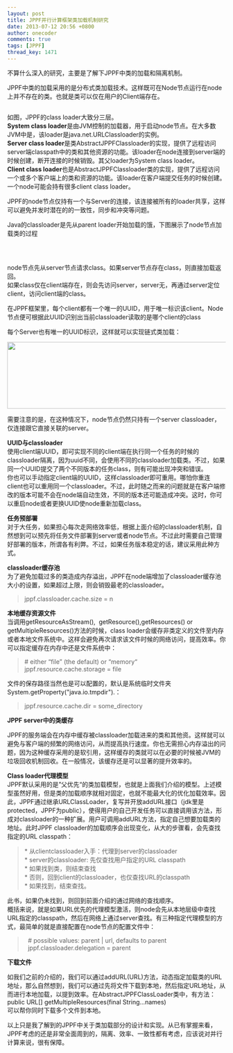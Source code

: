 ```yaml
---
layout: post
title: JPPF并行计算框架类加载机制研究
date: 2013-07-12 20:56 +0800
author: onecoder
comments: true
tags: [JPPF]
thread_key: 1471
---
```

<p>
	不算什么深入的研究，主要是了解下JPPF中类的加载和隔离机制。</p>
<p>
	JPPF中类的加载采用的是分布式类加载技术。这样既可在Node节点运行在node上并不存在的类。也就是类可以仅在用户的Client端存在。</p>
<p style="text-align: center;">
	<img alt="" src="http://onecoder.qiniudn.com/8wuliao/D0mg0KyR/VBX3g.jpg" /></p>
<p>
	如图，JPPF的class loader大致分三层。<br />
	<strong>System class loader</strong>是由JVM控制的加载器，用于启动node节点。在大多数JVM中是，该loader是java.net.URLClassloader的实例。<br />
	<strong>Server class loader</strong>是类AbstractJPPFClassloader的实现，提供了远程访问server端classpath中的类和其他资源的功能。该loader在node连接到server端的时候创建，断开连接的时候销毁。其父loader为System class loader。<br />
	<strong>Client class loader</strong>也是AbstractJPPFClassloader类的实现，提供了远程访问一个或多个客户端上的类和资源的功能。该loader在客户端提交任务的时候创建。一个node可能会持有很多client class loader。</p>
<p>
	JPPF的node节点仅持有一个与Server的连接，该连接被所有的loader共享，这样可以避免并发时潜在的的一致性，同步和冲突等问题。</p>
<p>
	Java的classloader是先从parent loader开始加载的饿，下图展示了node节点加载类的过程</p>
<p style="text-align: center;">
	<img alt="" src="http://onecoder.qiniudn.com/8wuliao/D0mfZAHZ/DW9Uf.jpg" /></p>
<p>
	&nbsp;</p>
<p>
	node节点先从server节点请求class。如果server节点存在class，则直接加载返回。<br />
	如果class仅在client端存在，则会先访问server，server无，再通过server定位client，访问client端的class。</p>
<p>
	在JPPF框架里，每个client都有一个唯一的UUID，用于唯一标识该client。Node节点便可根据此UUID识别出当前classloader读取的是哪个client的class</p>
<p>
	每个Server也有唯一的UUID标识，这样就可以实现链式类加载：</p>
<p style="text-align: center;">
	<img alt="" src="http://onecoder.qiniudn.com/8wuliao/D0mfSpKb/cpCrB.jpg" style="height: 154px; width: 630px;" /></p>
<p>
	需要注意的是，在这种情况下，node节点仍然只持有一个server classloader，仅连接跟它直接关联的server。</p>
<p>
	<strong>UUID与classloader</strong><br />
	使用client端UUID，即可实现不同的client端在执行同一个任务的时候的classloader隔离，因为uuid不同，会使用不同的classloader加载类。不过，如果同一个UUID提交了两个不同版本的任务class，则有可能出现冲突和错误。&nbsp;&nbsp;&nbsp;&nbsp;<br />
	你也可以手动指定client端的UUID，这样classloader即可重用。哪怕你重连client也可以重用同一个classloader。不过，此时随之而来的问题就是在客户端修改的版本可能不会在node端自动生效，不同的版本还可能造成冲突。这时，你可以重启node或者更换UUID使node重新加载class。</p>
<p>
	<strong>任务预部署</strong><br />
	对于大任务，如果担心每次走网络效率低，根据上面介绍的classloader机制，自然想到可以预先将任务文件部署到server或者node节点。不过此时需要自己管理好部署的版本，所谓各有利弊。不过，如果任务版本稳定的话，建议采用此种方式。</p>
<p>
	<strong>classloader缓存池</strong><br />
	为了避免加载过多的类造成内存溢出，JPPF在node端增加了classloader缓存池大小的设置，如果超过上限，则会销毁最老的classloader。</p>
<blockquote>
	<p>
		jppf.classloader.cache.size = n</p>
</blockquote>
<p>
	<strong>本地缓存资源文件</strong><br />
	当调用getResourceAsStream(),&nbsp; getResource(),getResources() or getMultipleResources()方法的时候，class loader会缓存非类定义的文件至内存或者本地文件系统中。这样会避免再次请求该文件时候的网络访问，提高效率。你可以指定缓存在内存中还是文件系统中：</p>
<blockquote>
	<p>
		# either &ldquo;file&rdquo; (the default) or &ldquo;memory&ldquo;<br />
		jppf.resource.cache.storage = file</p>
</blockquote>
<p>
	文件的保存路径当然也是可以配置的，默认是系统临时文件夹System.getProperty(&quot;java.io.tmpdir&quot;).：</p>
<blockquote>
	<p>
		jppf.resource.cache.dir = some_directory</p>
</blockquote>
<p>
	<strong>JPPF server中的类缓存</strong></p>
<p>
	JPPF的服务端会在内存中缓存被classloader加载进来的类和其他资。这样就可以避免与客户端的频繁的网络访问，从而提高执行速度。你也无需担心内存溢出的问题，因为这种缓存采用的是软引用，这样缓存的类就可以在必要的时候被JVM的垃圾回收机制回收。在一般情况，该缓存还是可以显著的提升效率的。</p>
<p>
	<strong>Class loader代理模型</strong><br />
	JPPF默认采用的是&rdquo;父优先&ldquo;的类加载模型，也就是上面我们介绍的模型。上述模型虽然好用，但是类的加载顺序就相对固定，也就不能最大化的优化加载效率。因此，JPPF通过继承URLClassLoader，复写并开放addURL接口（jdk里是protected，JPPF为public），使得用户的自己开发任务可以直接调用该方法，形成对classloader的一种扩展。用户可调用addURL方法，指定自己想要加载类的地址。此时JPPF classloader的加载顺序会出现变化，从大的步骤看，会先查找指定的URL classpath：</p>
<blockquote>
	<p>
		* 从clientclassloader入手：代理到server的classloader<br />
		* server的classloader: 先仅查找用户指定的URL classpath<br />
		* 如果找到类，则结束查找<br />
		* 否则，回到client的classloader，也仅查找URL的classpath<br />
		* 如果找到，结束查找。</p>
</blockquote>
<p>
	此书，如果仍未找到，则回到前面介绍的通过网络的查找顺序。<br />
	概括来说，就是如果URL优先的代理模型激活，则node会先从本地层级中查找URL指定的classpath，然后在网络上通过server查找。有三种指定代理模型的方式，最简单的就是直接配置在node节点的配置文件中：</p>
<blockquote>
	<p>
		&nbsp; # possible values: parent | url, defaults to parent<br />
		&nbsp; jppf.classloader.delegation = parent</p>
</blockquote>
<p>
	<strong>下载文件</strong></p>
<p>
	如我们之前的介绍的，我们可以通过addURL(URL)方法，动态指定加载类的URL地址，那么自然想到，我们可以通过先将文件下载到本地，然后指定URL地址，从而进行本地加载，以提到效率。在AbstractJPPFClassLoader类中，有方法：<br />
	public URL[] getMultipleResources(final String...names)<br />
	可以帮你同时下载多个文件到本地。</p>
<p>
	以上只是我了解到的JPPF中关于类加载部分的设计和实现。从已有掌握来看，JPPF考虑的还是非常全面周到的，隔离、效率、一致性都有考虑，应该说对并行计算来说，很有保障。</p>
<p>
	&nbsp;</p>
<p>
	&nbsp;</p>

